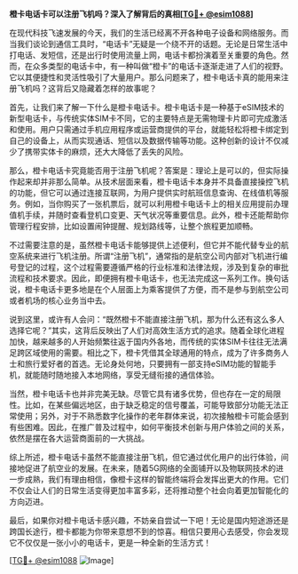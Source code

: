 **橙卡电话卡可以注册飞机吗？深入了解背后的真相[[TG💪+ @esim1088](https://t.me/s/esim1088)]**

在现代科技飞速发展的今天，我们的生活已经离不开各种电子设备和网络服务。而当我们谈论到通信工具时，“电话卡”无疑是一个绕不开的话题。无论是日常生活中打电话、发短信，还是出行时使用流量上网，电话卡都扮演着至关重要的角色。然而，在众多类型的电话卡中，有一种叫做“橙卡”的电话卡逐渐走进了人们的视野。它以其便捷性和灵活性吸引了大量用户。那么问题来了，橙卡电话卡真的能用来注册飞机吗？这背后又隐藏着怎样的故事呢？

首先，让我们来了解一下什么是橙卡电话卡。橙卡电话卡是一种基于eSIM技术的新型电话卡，与传统实体SIM卡不同，它的主要特点是无需物理卡片即可完成激活和使用。用户只需通过手机应用程序或运营商提供的平台，就能轻松将橙卡绑定到自己的设备上，从而实现通话、短信以及数据传输等功能。这种创新的设计不仅减少了携带实体卡的麻烦，还大大降低了丢失的风险。

那么，橙卡电话卡究竟能否用于注册飞机呢？答案是：理论上是可以的，但实际操作起来却并非那么简单。从技术层面来看，橙卡电话卡本身并不具备直接操控飞机的功能，但它可以通过连接互联网，为用户提供实时航班信息查询、在线值机等服务。例如，当你购买了一张机票后，就可以利用橙卡电话卡上的相关应用提前办理值机手续，并随时查看登机口变更、天气状况等重要信息。此外，橙卡还能帮助你管理行程安排，比如设置闹钟提醒、规划路线等，让整个旅程更加顺畅。

不过需要注意的是，虽然橙卡电话卡能够提供上述便利，但它并不能代替专业的航空系统来进行飞机注册。所谓“注册飞机”，通常指的是航空公司内部对飞机进行编号登记的过程，这个过程需要遵循严格的行业标准和法律法规，涉及到复杂的审批流程和技术要求。因此，即便拥有橙卡电话卡，也无法完成这一系列工作。换句话说，橙卡电话卡更多地是在个人层面上为乘客提供了方便，而不是参与到航空公司或者机场的核心业务当中去。

说到这里，或许有人会问：“既然橙卡不能直接注册飞机，那为什么还有这么多人选择它呢？”其实，这背后反映出了人们对高效生活方式的追求。随着全球化进程加快，越来越多的人开始频繁往返于国内外各地，而传统的实体SIM卡往往无法满足跨区域使用的需要。相比之下，橙卡凭借其全球通用的特点，成为了许多商务人士和旅行爱好者的首选。无论身处何地，只要拥有一部支持eSIM功能的智能手机，就能随时随地接入本地网络，享受无缝衔接的通信体验。

当然，橙卡电话卡也并非完美无缺。尽管它具有诸多优势，但也存在一定的局限性。比如，在某些偏远地区，由于缺乏稳定的信号覆盖，可能导致部分功能无法正常使用；另外，对于不熟悉数字化操作的老年群体来说，初次接触橙卡可能会感到有些困难。因此，在推广普及过程中，如何平衡技术创新与用户体验之间的关系，依然是摆在各大运营商面前的一大挑战。

综上所述，橙卡电话卡虽然不能直接注册飞机，但它通过优化用户的出行体验，间接地促进了航空业的发展。在未来，随着5G网络的全面铺开以及物联网技术的进一步成熟，我们有理由相信，像橙卡这样的智能终端将会发挥出更大的作用。它们不仅会让人们的日常生活变得更加丰富多彩，还将推动整个社会向着更加智能化的方向迈进。

最后，如果你对橙卡电话卡感兴趣，不妨亲自尝试一下吧！无论是国内短途游还是跨国长途行，橙卡都能为你带来意想不到的惊喜。相信只要用心去感受，你会发现它不仅仅是一张小小的电话卡，更是一种全新的生活方式！

[[TG💪+ @esim1088](https://t.me/s/esim1088) ![Image](https://i.postimg.cc/4NQfJmqS/Snipaste-2025-05-13-00-14-12.png)]